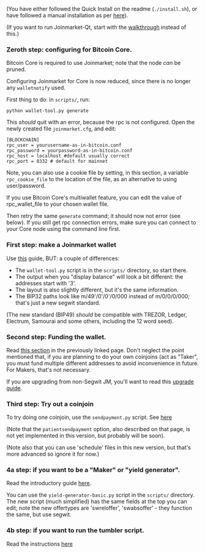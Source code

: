 (You have either followed the Quick Install on the readme (`./install.sh`), or have
followed a manual installation as per [here](INSTALL.md)).

(If you want to run Joinmarket-Qt, start with the [walkthrough](JOINMARKET-QT-GUIDE.md) instead of this.)

### Zeroth step: configuring for Bitcoin Core.

Bitcoin Core is required to use Joinmarket; note that the node *can* be pruned.

Configuring Joinmarket for Core is now reduced, since there is no longer any `walletnotify` used.

First thing to do: in `scripts/`, run:

    python wallet-tool.py generate

This *should* quit with an error, because the rpc is not configured. Open the newly created file `joinmarket.cfg`,
and edit:

    [BLOCKCHAIN]
    rpc_user = yourusername-as-in-bitcoin.conf
    rpc_password = yourpassword-as-in-bitcoin.conf
    rpc_host = localhost #default usually correct 
    rpc_port = 8332 # default for mainnet

Note, you can also use a cookie file by setting, in this section, a variable `rpc_cookie_file` to the location of the file,
as an alternative to using user/password.

If you use Bitcoin Core's multiwallet feature, you can edit the value of rpc_wallet_file to your chosen wallet file.

Then retry the same `generate` command; it should now not error (see below).
If you still get rpc connection errors, make sure you can connect to your Core node using the command line first.

### First step: make a Joinmarket wallet

Use [this](https://github.com/JoinMarket-Org/joinmarket/wiki/Using-the-JoinMarket-internal-wallet) guide,
BUT: a couple of differences:

* The `wallet-tool.py` script is in the `scripts/` directory, so start there.
* The output when you "display balance" will look a bit different: the addresses start with '3'.
* The layout is also slightly different, but it's the same information.
* The BIP32 paths look like m/49'/0'/0'/0/000 instead of m/0/0/0/000; that's just a new segwit standard.

(The new standard (BIP49) *should* be compatible with TREZOR, Ledger, Electrum, Samourai and some others, including the 12 word seed).

### Second step: Funding the wallet.

Read [this section](https://github.com/JoinMarket-Org/joinmarket/wiki/Using-the-JoinMarket-internal-wallet#funding-wallet-and-displaying-balance)
in the previously linked page. Don't neglect the point mentioned that, if you are planning to do your own coinjoins
(act as "Taker", you must fund multiple different addresses to avoid inconvenience in future. For Makers, that's not necessary.

If you are upgrading from non-Segwit JM, you'll want to read this [upgrade guide](SEGWIT-UPGRADE.md).

### Third step: Try out a coinjoin

To try doing one coinjoin, use the `sendpayment.py` script. See [here](https://github.com/JoinMarket-Org/joinmarket/wiki/Sending-payments-with-CoinJoin#send-payment)

(Note that the `patientsendpayment` option, also described on that page, is not yet implemented in this version, but probably will be soon).

(Note also that you can use 'schedule' files in this new version, but that's more advanced so ignore it for now.)

### 4a step: if you want to be a "Maker" or "yield generator".

Read the introductory guide [here](https://github.com/JoinMarket-Org/joinmarket/wiki/Running-a-Yield-Generator).

You can use the `yield-generator-basic.py` script in the `scripts/` directory.
The new script (much simplified) has the same fields at the top you can edit; note
the new offertypes are 'swreloffer', 'swabsoffer' - they function the same, but use segwit.


### 4b step: if you want to run the tumbler script.

Read the instructions [here](tumblerguide.md)